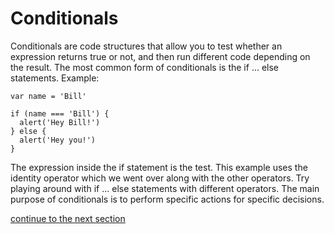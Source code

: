 # Conditionals

Conditionals are code structures that allow you to test whether an expression returns true or not, and then run different code depending on the result. The most common form of conditionals is the if ... else statements. Example:

```
var name = 'Bill'

if (name === 'Bill') {
  alert('Hey Bill!')
} else {
  alert('Hey you!')
}
```

The expression inside the if statement is the test. This example uses the identity operator which we went over along with the other operators. Try playing around with if ... else statements with different operators. The main purpose of conditionals is to perform specific actions for specific decisions.  

[continue to the next section](https://github.com/dskrenta/learn-js/blob/master/core/loops.md)
